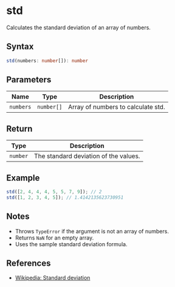 # std

Calculates the standard deviation of an array of numbers.

## Syntax
```typescript
std(numbers: number[]): number
```

## Parameters
| Name      | Type         | Description                        |
|-----------|--------------|------------------------------------|
| `numbers` | `number[]`   | Array of numbers to calculate std. |

## Return
| Type     | Description                                 |
|----------|---------------------------------------------|
| `number` | The standard deviation of the values.       |

## Example
```typescript
std([2, 4, 4, 4, 5, 5, 7, 9]); // 2
std([1, 2, 3, 4, 5]); // 1.4142135623730951
```

## Notes
- Throws `TypeError` if the argument is not an array of numbers.
- Returns `NaN` for an empty array.
- Uses the sample standard deviation formula.

## References
- [Wikipedia: Standard deviation](https://en.wikipedia.org/wiki/Standard_deviation)